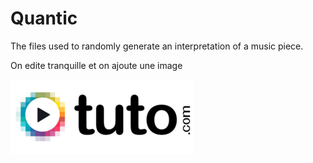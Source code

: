 # Quantic
The files used to randomly generate an interpretation of a music piece.

On edite tranquille et on ajoute une image

![L'insertion des images est simple](./tuto.png)
